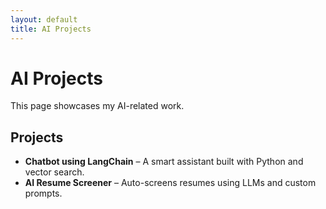 ```yaml
---
layout: default
title: AI Projects
---
```


# AI Projects

This page showcases my AI-related work.

## Projects
- **Chatbot using LangChain** – A smart assistant built with Python and vector search.
- **AI Resume Screener** – Auto-screens resumes using LLMs and custom prompts.
